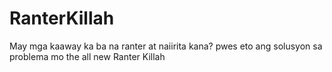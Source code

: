 # RanterKillah
May mga kaaway ka ba na ranter at naiirita kana? pwes eto ang solusyon sa problema mo the all new Ranter Killah

